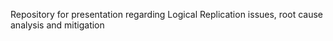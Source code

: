 Repository for presentation regarding Logical Replication issues, root cause analysis and mitigation
